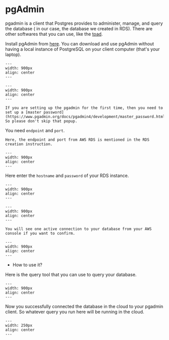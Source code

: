 # pgAdmin

pgadmin is a client that Postgres provides to administer, manage, and query the database ( in our case, the database we created in RDS). There are other softwares that you can use, like the [toad](https://www.quest.com/landing/toad-for-sql-administration/?gclid=Cj0KCQiAy4eNBhCaARIsAFDVtI2MaI13ZasUviGbi0Yiei2wnI-5hDhnFYC1idlqsfKk4UIMGt9vMcgaAgicEALw_wcB&gclsrc=aw.ds).


Install pgAdmin from [here](https://www.pgadmin.org/download/). You can download and use pgAdmin without having a local instance of PostgreSQL on your client computer (that's your laptop).

```{figure} img/pg1.png
---
width: 900px
align: center
---
```

```{figure} img/pg2.png
---
width: 900px
align: center
---
```

```{note}
If you are setting up the pgadmin for the first time, then you need to set up a [master password](https://www.pgadmin.org/docs/pgadmin4/development/master_password.html). So please don't skip that popup.
```

You need `endpoint` and `port`. 

```{hint}
Here, the endpoint and port from AWS RDS is mentioned in the RDS creation instruction.
```

```{figure} img/pg3.png
---
width: 900px
align: center
---
```

Here enter the `hostname` and `password` of your RDS instance. 


```{figure} img/pg4.png
---
width: 900px
align: center
---
```


```{figure} img/pg5.png
---
width: 900px
align: center
---
```

```{attention}
You will see one active connection to your database from your AWS console if you want to confirm.
```

```{figure} img/pg6.png
---
width: 900px
align: center
---
```

- How to use it?

Here is the query tool that you can use to query your database.

```{figure} img/pg7.png
---
width: 900px
align: center
---
```

Now you successfully connected the database in the cloud to your pgadmin client. So whatever query you run here will be running in the cloud.

```{figure} img/connectionb3.png
---
width: 250px
align: center
---
```